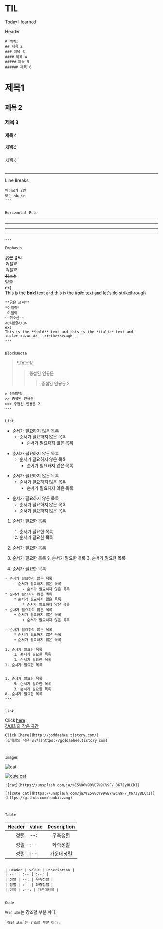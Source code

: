 # TIL
Today I learned



Header
```
# 제목1
## 제목 2
### 제목 3
#### 제목 4
##### 제목 5
###### 제목 6
```
# 제목1
## 제목 2
### 제목 3
#### 제목 4
##### 제목 5
###### 제목 6
---


Line Breaks 
```
띄어쓰기 2번  
또는 <br/>
---


Horizontal Rule
```
---
***
___
******
```
---

Emphasis
```
**굵은 글씨**  
*이텔릭*  
_이탤릭_  
~~취소선~~  
<u>밑줄</u>  
ex)  
This is the **bold** text and this is the *italic* text and <u>let's</u> do ~~strikethrough~~
```
**굵은 글씨**  
*이텔릭*  
_이탤릭_  
~~취소선~~  
<u>밑줄</u>  
ex)  
This is the **bold** text and this is the *italic* text and <u>let's</u> do ~~strikethrough~~
---


BlockQuote
```
> 인용문장
>> 중첩된 인용문
>>> 중첩된 인용문 2
```
> 인용문장
>> 중첩된 인용문
>>> 중첩된 인용문 2
---


List
```
- 순서가 필요하지 않은 목록
    - 순서가 필요하지 않은 목록
        - 순서가 필요하지 않은 목록
* 순서가 필요하지 않은 목록
    * 순서가 필요하지 않은 목록
        * 순서가 필요하지 않은 목록
+ 순서가 필요하지 않은 목록
    + 순서가 필요하지 않은 목록
        + 순서가 필요하지 않은 목록

- 순서가 필요하지 않은 목록
    * 순서가 필요하지 않은 목록
    + 순서가 필요하지 않은 목록

1. 순서가 필요한 목록
    1. 순서가 필요한 목록
    1. 순서가 필요한 목록
1. 순서가 필요한 목록


1. 순서가 필요한 목록
    9. 순서가 필요한 목록
    3. 순서가 필요한 목록
8. 순서가 필요한 목록
```
- 순서가 필요하지 않은 목록
    - 순서가 필요하지 않은 목록
        - 순서가 필요하지 않은 목록
* 순서가 필요하지 않은 목록
    * 순서가 필요하지 않은 목록
        * 순서가 필요하지 않은 목록
+ 순서가 필요하지 않은 목록
    + 순서가 필요하지 않은 목록
        + 순서가 필요하지 않은 목록

- 순서가 필요하지 않은 목록
    * 순서가 필요하지 않은 목록
    + 순서가 필요하지 않은 목록

1. 순서가 필요한 목록
    1. 순서가 필요한 목록
    1. 순서가 필요한 목록
1. 순서가 필요한 목록


1. 순서가 필요한 목록
    9. 순서가 필요한 목록
    3. 순서가 필요한 목록
8. 순서가 필요한 목록
---


link
```
Click [here](http://goddaehee.tistory.com/)  
[갓대희의 작은 공간](https://goddaehee.tistory.com)

```
Click [here](http://goddaehee.tistory.com/)  
[갓대희의 작은 공간](https://goddaehee.tistory.com)



Images
```
![cat](https://unsplash.com/ja/%E5%86%99%E7%9C%9F/_867Jy8LCkI)


[![cute cat](https://unsplash.com/ja/%E5%86%99%E7%9C%9F/_867Jy8LCkI)](https://github.com/eunbizzang)

```
![cat](https://unsplash.com/ja/%E5%86%99%E7%9C%9F/_867Jy8LCkI)

[![cute cat](https://unsplash.com/ja/%E5%86%99%E7%9C%9F/_867Jy8LCkI)](https://github.com/eunbizzang)



Table
```
| Header | value | Description |
| --: | :-- | :--: |
| 정렬 | --: | 우측정렬 |
| 정렬 | :-- | 좌측정렬 |
| 정렬 | :--: | 가운데정렬 |
```

| Header | value | Description |
| --: | :-- | :--: |
| 정렬 | --: | 우측정렬 |
| 정렬 | :-- | 좌측정렬 |
| 정렬 | :--: | 가운데정렬 |


Code
```
`해당 코드`는 강조할 부분 이다.
```
`해당 코드`는 강조할 부분 이다.


